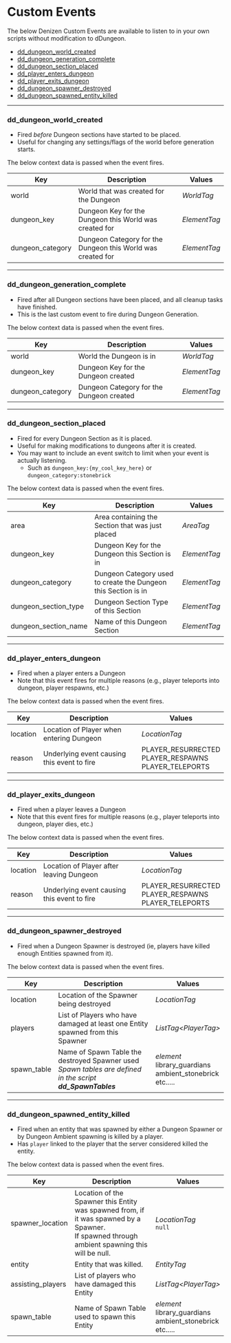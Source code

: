 # Custom Events
The below Denizen Custom Events are available to listen to in your own scripts without modification to dDungeon.

* [dd_dungeon_world_created](#dd_dungeon_world_created)
* [dd_dungeon_generation_complete](#dd_dungeon_generation_complete)
* [dd_dungeon_section_placed](#dd_dungeon_section_placed)
* [dd_player_enters_dungeon](#dd_player_enters_dungeon)
* [dd_player_exits_dungeon](#dd_player_exits_dungeon)
* [dd_dungeon_spawner_destroyed](#dd_dungeon_spawner_destroyed)
* [dd_dungeon_spawned_entity_killed](#dd_dungeon_spawned_entity_killed)

---

### dd_dungeon_world_created
- Fired *before* Dungeon sections have started to be placed.
- Useful for changing any settings/flags of the world before generation starts.

The below context data is passed when the event fires.

| Key | Description | Values |
| --- | --- | --- |
| world | World that was created for the Dungeon | *WorldTag* |
| dungeon_key | Dungeon Key for the Dungeon this World was created for | *ElementTag* |
| dungeon_category | Dungeon Category for the Dungeon this World was created for | *ElementTag* |

---

### dd_dungeon_generation_complete
- Fired after all Dungeon sections have been placed, and all cleanup tasks have finished.
- This is the last custom event to fire during Dungeon Generation.

The below context data is passed when the event fires.

| Key | Description | Values |
| --- | --- | --- |
| world | World the Dungeon is in | *WorldTag* |
| dungeon_key | Dungeon Key for the Dungeon created | *ElementTag* |
| dungeon_category | Dungeon Category for the Dungeon created | *ElementTag* |

---

### dd_dungeon_section_placed
- Fired for every Dungeon Section as it is placed.
- Useful for making modifications to dungeons after it is created.
- You may want to include an event switch to limit when your event is actually listening.
    - Such as `dungeon_key:{my_cool_key_here}` or `dungeon_category:stonebrick`

The below context data is passed when the event fires.

| Key | Description | Values |
| --- | --- | --- |
| area | Area containing the Section that was just placed | *AreaTag* |
| dungeon_key | Dungeon Key for the Dungeon this Section is in | *ElementTag* |
| dungeon_category | Dungeon Category used to create the Dungeon this Section is in | *ElementTag* |
| dungeon_section_type | Dungeon Section Type of this Section | *ElementTag* |
| dungeon_section_name | Name of this Dungeon Section | *ElementTag* |

---

### dd_player_enters_dungeon
- Fired when a player enters a Dungeon
- Note that this event fires for multiple reasons (e.g., player teleports into dungeon, player respawns, etc.)

The below context data is passed when the event fires.

| Key | Description | Values |
| - | - | - |
| location | Location of Player when entering Dungeon | *LocationTag* |
| reason | Underlying event causing this event to fire | PLAYER_RESURRECTED <br/> PLAYER_RESPAWNS <br/> PLAYER_TELEPORTS |


---

### dd_player_exits_dungeon
- Fired when a player leaves a Dungeon
- Note that this event fires for multiple reasons (e.g., player teleports into dungeon, player dies, etc.)

The below context data is passed when the event fires.

| Key | Description | Values |
| --- | --- | --- |
| location | Location of Player after leaving Dungeon | *LocationTag* |
| reason | Underlying event causing this event to fire | PLAYER_RESURRECTED <br/> PLAYER_RESPAWNS <br/> PLAYER_TELEPORTS |

---

### dd_dungeon_spawner_destroyed
- Fired when a Dungeon Spawner is destroyed (ie, players have killed enough Entities spawned from it).

The below context data is passed when the event fires.

| Key | Description | Values |
| --- | --- | --- |
| location | Location of the Spawner being destroyed | *LocationTag* |
| players | List of Players who have damaged at least one Entity spawned from this Spawner | *ListTag\<PlayerTag\>* |
| spawn_table | Name of Spawn Table the destroyed Spawner used <br/>*Spawn tables are defined in the script* _**dd_SpawnTables**_ | *element*<br/>library_guardians<br/>ambient_stonebrick<br/>etc..... |

---

### dd_dungeon_spawned_entity_killed
- Fired when an entity that was spawned by either a Dungeon Spawner or by Dungeon Ambient spawning is killed by a player.
- Has `player` linked to the player that the server considered killed the entity.

The below context data is passed when the event fires.

| Key | Description | Values |
| --- | --- | --- |
| spawner_location | Location of the Spawner this Entity was spawned from, if it was spawned by a Spawner.<br/>If spawned through ambient spawning this will be null. | *LocationTag*<br/>`null` |
| entity | Entity that was killed. | *EntityTag* |
| assisting_players | List of players who have damaged this Entity | *ListTag\<PlayerTag\>*
| spawn_table | Name of Spawn Table used to spawn this Entity | *element*<br/>library_guardians<br/>ambient_stonebrick<br/>etc..... |